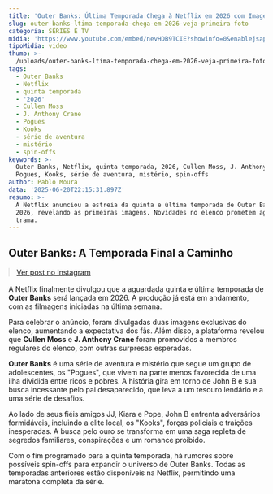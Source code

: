 ```yaml
---
title: 'Outer Banks: Última Temporada Chega à Netflix em 2026 com Imagens Inéditas'
slug: outer-banks-ltima-temporada-chega-em-2026-veja-primeira-foto
categoria: SÉRIES E TV
midia: 'https://www.youtube.com/embed/nevHDB9TCIE?showinfo=0&enablejsapi=1'
tipoMidia: video
thumb: >-
  /uploads/outer-banks-ltima-temporada-chega-em-2026-veja-primeira-foto-thumb.png
tags:
  - Outer Banks
  - Netflix
  - quinta temporada
  - '2026'
  - Cullen Moss
  - J. Anthony Crane
  - Pogues
  - Kooks
  - série de aventura
  - mistério
  - spin-offs
keywords: >-
  Outer Banks, Netflix, quinta temporada, 2026, Cullen Moss, J. Anthony Crane,
  Pogues, Kooks, série de aventura, mistério, spin-offs
author: Pablo Moura
data: '2025-06-20T22:15:31.897Z'
resumo: >-
  A Netflix anunciou a estreia da quinta e última temporada de Outer Banks para
  2026, revelando as primeiras imagens. Novidades no elenco prometem agitar a
  trama.
---
```


## Outer Banks: A Temporada Final a Caminho

<blockquote class="instagram-media" data-instgrm-permalink="https://www.instagram.com/p/DLILER3TDq1/" data-instgrm-version="14" style="width:100%; max-width:540px; margin:1rem auto;"><a href="https://www.instagram.com/p/DLILER3TDq1/">Ver post no Instagram</a></blockquote>

A Netflix finalmente divulgou que a aguardada quinta e última temporada de **Outer Banks** será lançada em 2026. A produção já está em andamento, com as filmagens iniciadas na última semana.

Para celebrar o anúncio, foram divulgadas duas imagens exclusivas do elenco, aumentando a expectativa dos fãs. Além disso, a plataforma revelou que **Cullen Moss** e **J. Anthony Crane** foram promovidos a membros regulares do elenco, com outras surpresas esperadas.

**Outer Banks** é uma série de aventura e mistério que segue um grupo de adolescentes, os "Pogues", que vivem na parte menos favorecida de uma ilha dividida entre ricos e pobres. A história gira em torno de John B e sua busca incessante pelo pai desaparecido, que leva a um tesouro lendário e a uma série de desafios.

Ao lado de seus fiéis amigos JJ, Kiara e Pope, John B enfrenta adversários formidáveis, incluindo a elite local, os "Kooks", forças policiais e traições inesperadas. A busca pelo ouro se transforma em uma saga repleta de segredos familiares, conspirações e um romance proibido.

Com o fim programado para a quinta temporada, há rumores sobre possíveis spin-offs para expandir o universo de Outer Banks. Todas as temporadas anteriores estão disponíveis na Netflix, permitindo uma maratona completa da série.
